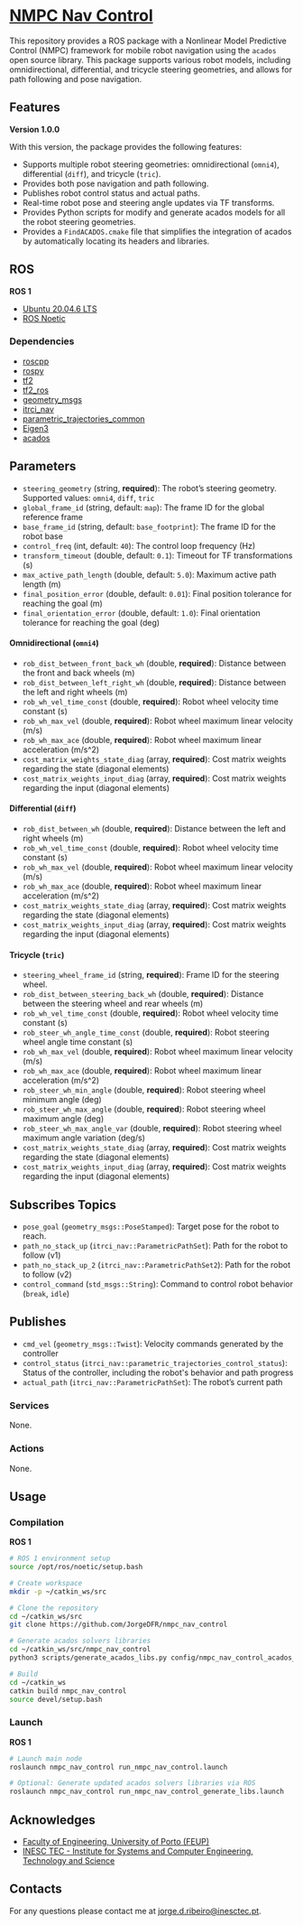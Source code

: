 # [NMPC Nav Control](https://github.com/JorgeDFR/nmpc_nav_control)

This repository provides a ROS package with a Nonlinear Model Predictive Control (NMPC) framework for mobile robot navigation using the `acados` open source library. This package supports various robot models, including omnidirectional, differential, and tricycle steering geometries, and allows for path following and pose navigation.

## Features

**Version 1.0.0**

With this version, the package provides the following features:
- Supports multiple robot steering geometries: omnidirectional (`omni4`), differential (`diff`), and tricycle (`tric`).
- Provides both pose navigation and path following.
- Publishes robot control status and actual paths.
- Real-time robot pose and steering angle updates via TF transforms.
- Provides Python scripts for modify and generate acados models for all the robot steering geometries.
- Provides a `FindACADOS.cmake` file that simplifies the integration of acados by automatically locating its headers and libraries.

## ROS

**ROS 1**

- [Ubuntu 20.04.6 LTS](https://releases.ubuntu.com/focal/)
- [ROS Noetic](https://wiki.ros.org/noetic)

### Dependencies

- [roscpp](https://wiki.ros.org/roscpp/)
- [rospy](https://wiki.ros.org/rospy/)
- [tf2](https://index.ros.org/p/tf2/)
- [tf2_ros](https://index.ros.org/p/tf2_ros/)
- [geometry_msgs](https://index.ros.org/p/geometry_msgs/)
- [itrci_nav](https://gitlab.inesctec.pt/CRIIS/inesctec_robotics_custom_interfaces_stack/-/tree/main/itrci_nav)
- [parametric_trajectories_common](https://gitlab.inesctec.pt/mrdt/msc/trajectory-control-and-collision-avoidance-for-a-mobile-robot/parametric_trajectories_stack/-/tree/main)
- [Eigen3](https://neuro.debian.net/pkgs/libeigen3-dev.html)
- [acados](https://docs.acados.org/)

## Parameters

- `steering_geometry` (string, **required**): The robot’s steering geometry. Supported values: `omni4`, `diff`, `tric`
- `global_frame_id` (string, default: `map`): The frame ID for the global reference frame
- `base_frame_id` (string, default: `base_footprint`): The frame ID for the robot base
- `control_freq` (int, default: `40`): The control loop frequency (Hz)
- `transform_timeout` (double, default: `0.1`): Timeout for TF transformations (s)
- `max_active_path_length` (double, default: `5.0`): Maximum active path length (m)
- `final_position_error` (double, default: `0.01`): Final position tolerance for reaching the goal (m)
- `final_orientation_error` (double, default: `1.0`): Final orientation tolerance for reaching the goal (deg)

#### Omnidirectional (`omni4`)
- `rob_dist_between_front_back_wh` (double, **required**): Distance between the front and back wheels (m)
- `rob_dist_between_left_right_wh` (double, **required**): Distance between the left and right wheels (m)
- `rob_wh_vel_time_const` (double, **required**): Robot wheel velocity time constant (s)
- `rob_wh_max_vel` (double, **required**): Robot wheel maximum linear velocity (m/s)
- `rob_wh_max_ace` (double, **required**): Robot wheel maximum linear acceleration (m/s^2)
- `cost_matrix_weights_state_diag` (array, **required**): Cost matrix weights regarding the state (diagonal elements)
- `cost_matrix_weights_input_diag` (array, **required**): Cost matrix weights regarding the input (diagonal elements)

#### Differential (`diff`)
- `rob_dist_between_wh` (double, **required**): Distance between the left and right wheels (m)
- `rob_wh_vel_time_const` (double, **required**): Robot wheel velocity time constant (s)
- `rob_wh_max_vel` (double, **required**): Robot wheel maximum linear velocity (m/s)
- `rob_wh_max_ace` (double, **required**): Robot wheel maximum linear acceleration (m/s^2)
- `cost_matrix_weights_state_diag` (array, **required**): Cost matrix weights regarding the state (diagonal elements)
- `cost_matrix_weights_input_diag` (array, **required**): Cost matrix weights regarding the input (diagonal elements)

#### Tricycle (`tric`)
- `steering_wheel_frame_id` (string, **required**): Frame ID for the steering wheel.
- `rob_dist_between_steering_back_wh` (double, **required**): Distance between the steering wheel and rear wheels (m)
- `rob_wh_vel_time_const` (double, **required**): Robot wheel velocity time constant (s)
- `rob_steer_wh_angle_time_const` (double, **required**): Robot steering wheel angle time constant (s)
- `rob_wh_max_vel` (double, **required**): Robot wheel maximum linear velocity (m/s)
- `rob_wh_max_ace` (double, **required**): Robot wheel maximum linear acceleration (m/s^2)
- `rob_steer_wh_min_angle` (double, **required**): Robot steering wheel minimum angle (deg)
- `rob_steer_wh_max_angle` (double, **required**): Robot steering wheel maximum angle (deg)
- `rob_steer_wh_max_angle_var` (double, **required**): Robot steering wheel maximum angle variation (deg/s)
- `cost_matrix_weights_state_diag` (array, **required**): Cost matrix weights regarding the state (diagonal elements)
- `cost_matrix_weights_input_diag` (array, **required**): Cost matrix weights regarding the input (diagonal elements)

## Subscribes Topics

- `pose_goal` (`geometry_msgs::PoseStamped`): Target pose for the robot to reach.
- `path_no_stack_up` (`itrci_nav::ParametricPathSet`): Path for the robot to follow (v1)
- `path_no_stack_up_2` (`itrci_nav::ParametricPathSet2`): Path for the robot to follow (v2)
- `control_command` (`std_msgs::String`): Command to control robot behavior (`break`, `idle`)

## Publishes

- `cmd_vel` (`geometry_msgs::Twist`): Velocity commands generated by the controller
- `control_status` (`itrci_nav::parametric_trajectories_control_status`): Status of the controller, including the robot's behavior and path progress
- `actual_path` (`itrci_nav::ParametricPathSet`): The robot’s current path

### Services

None.

### Actions

None.

## Usage

### Compilation

**ROS 1**

```sh
# ROS 1 environment setup
source /opt/ros/noetic/setup.bash

# Create workspace
mkdir -p ~/catkin_ws/src

# Clone the repository
cd ~/catkin_ws/src
git clone https://github.com/JorgeDFR/nmpc_nav_control

# Generate acados solvers libraries
cd ~/catkin_ws/src/nmpc_nav_control
python3 scripts/generate_acados_libs.py config/nmpc_nav_control_acados_models.yaml

# Build
cd ~/catkin_ws
catkin build nmpc_nav_control
source devel/setup.bash
```

### Launch

**ROS 1**

```sh
# Launch main node
roslaunch nmpc_nav_control run_nmpc_nav_control.launch

# Optional: Generate updated acados solvers libraries via ROS
roslaunch nmpc_nav_control run_nmpc_nav_control_generate_libs.launch
```

## Acknowledges

- [Faculty of Engineering, University of Porto (FEUP)](https://sigarra.up.pt/feup/en/)
- [INESC TEC - Institute for Systems and Computer Engineering, Technology and Science](https://www.inesctec.pt/en/)

## Contacts

For any questions please contact me at jorge.d.ribeiro@inesctec.pt.